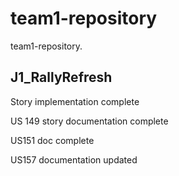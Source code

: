 # team1-repository

team1-repository. 

## J1_RallyRefresh 

Story implementation complete

US 149 story documentation complete

US151 doc complete

US157 documentation updated
